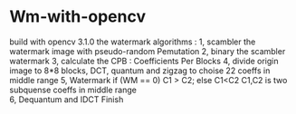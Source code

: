 # Wm-with-opencv
build with opencv 3.1.0
the watermark algorithms :
 1, scambler the watermark image with pseudo-random Pemutation
 2, binary the scambler watermark
 3, calculate the CPB : Coefficients Per Blocks
 4, divide origin image to 8*8 blocks, DCT, quantum and zigzag to choise 22 coeffs in middle range
 5, Watermark 
    if (WM == 0)
      C1 > C2;
    else
      C1<C2
  C1,C2 is two subquense coeffs in middle range  
  6, Dequantum and IDCT
  Finish
